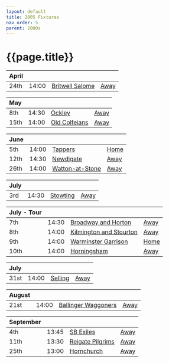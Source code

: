 ```yaml
---
layout: default
title: 2005 Fixtures
nav_order: 5
parent: 2000s
---
```


# {{page.title}}

| April |  |  |  |
|:---|:---|:---|:---|
| 24th | 14:00 | [Britwell Salome](britwell-salome) | [Away](https://goo.gl/maps/CGgpPNyQhotADDFs9) |

| May |  |  |  |
|:---|:---|:---|:---|
| 8th | 14:30 | [Ockley](ockley) | [Away](https://goo.gl/maps/vmhvFhbrVZGrsXAAA) |
| 15th | 14:00 | [Old Colfeians](old-colfeians) | [Away](https://goo.gl/maps/vhwZEdPcYg4q3f3P8) |

| June |  |  |  |
|:---|:---|:---|:---|
| 5th |14:00 | [Tappers](tappers) | [Home](https://goo.gl/maps/w2skeCXwzZTEh7e26) |
| 12th | 14:30 | [Newdigate](newdigate) | [Away](https://goo.gl/maps/9uAr2nHj19CJDEjw6) |
| 26th | 14:00 | [Watton-at-Stone](watton-at-stone) | [Away](https://goo.gl/maps/JPBQawMsjLgYtVHk9) |

| July |  |  |  |
|:---|:---|:---|:---|
| 3rd | 14:30 | [Stowting](stowting) | [Away](https://goo.gl/maps/3Br4woRQXRqh9Uje8) |

| July - Tour |  |  |  |
|:---|:---|:---|:---|
| 7th | 14:30 | [Broadway and Horton](broadway-and-horton) | [Away](https://goo.gl/maps/ULbmC6LSX5HSAe8U6) |
| 8th | 14:00 | [Kilmington and Stourton](kilmington-and-stourton) | [Away](https://goo.gl/maps/6q53XChZh9A2) |
| 9th | 14:00 | [Warminster Garrison](warminster-garrison) | [Home](https://goo.gl/maps/YTmciPVBkhN2FY3d8) |
| 10th | 14:00 | [Horningsham](horningsham) | [Away](https://goo.gl/maps/SNpXcsajYDXfjmff7) |


| July |  |  |  |
|:---|:---|:---|:---|
| 31st | 14:00 | [Selling](selling) | [Away](https//goo.gl/maps/QeLhjBkEbJr) |

| August |  |  |  |
|:---|:---|:---|:---|
| 21st | 14:00 | [Ballinger Waggoners](ballinger-waggoners) | [Away](https://goo.gl/maps/wvVwTSGVsLV3zrDX8) |

| September |  |  |  |
|:---|:---|:---|:---|
| 4th | 13:45 | [SB Exiles](sb-exiles) | [Away](https://goo.gl/maps/2i7gbfjWtgCkoiaR7) |
| 11th | 13:30 | [Reigate Pilgrims](reigate-pilgrims) | [Away](https://goo.gl/maps/z54KDhWLtQreY6xy9) |
| 25th | 13:00| [Hornchurch](hornchurch) | [Away](https://goo.gl/maps/Qid74XiqW3c9xgbe6) | 